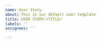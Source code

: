 ```yaml
---
name: User Story
about: This is our default user template
title: USER STORY:<TITLE>
labels: ''
assignees: ''

---
```



